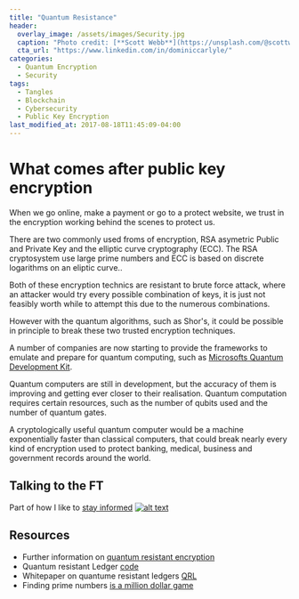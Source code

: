```yaml
---
title: "Quantum Resistance"
header:
  overlay_image: /assets/images/Security.jpg
  caption: "Photo credit: [**Scott Webb**](https://unsplash.com/@scottwebb)"
  cta_url: "https://www.linkedin.com/in/dominiccarlyle/"
categories:
  - Quantum Encryption
  - Security
tags:
  - Tangles
  - Blockchain
  - Cybersecurity
  - Public Key Encryption
last_modified_at: 2017-08-18T11:45:09-04:00
---
```


# What comes after public key encryption

When we go online, make a payment or go to a protect website, we trust in the encryption working behind the scenes to protect us.

There are two commonly used froms of encryption, RSA asymetric Public and Private Key and the elliptic curve cryptography (ECC). The RSA cryptosystem use large prime numbers and ECC is based on discrete logarithms on an eliptic curve..

Both of these encryption technics are resistant to brute force attack, where an attacker would try every possible combination of keys, it is just not feasibly worth while to attempt this due to the numerous combinations. 

However with the quantum algorithms, such as Shor's, it could be possible in principle to break these two trusted encryption techniques.

A number of companies are now starting to provide the frameworks to emulate and prepare for quantum computing, such as [Microsofts Quantum Development Kit](https://www.microsoft.com/en-us/quantum/development-kit).

Quantum computers are still in development, but the accuracy of them is improving and getting ever closer to their realisation. Quantum computation requires certain resources, such as the number of qubits used and the number of quantum gates.

A cryptologically useful quantum computer would be a machine exponentially faster than classical computers, that could break nearly every kind of encryption used to protect banking, medical, business and government records around the world.

## Talking to the FT
Part of how I like to [stay informed](https://dcarlyle.github.io/assets/video/DOMINIC%20CARLYLE%2004%20(1).mp4)
[![alt text](https://dcarlyle.github.io/assets/images/FT_screen_04.png
 "FT as a source for information")](https://dcarlyle.github.io/assets/video/DOMINIC%20CARLYLE%2004%20(1).mp4)


## Resources
* Further information on [quantum resistant  encryption]( https://en.wikipedia.org/wiki/Post-quantum_cryptography)
* Quantum resistant Ledger [code](https://www.isthiscoinascam.com/check/quantum-resistant-ledger)
* Whitepaper on quantume resistant ledgers [QRL](https://github.com/theQRL/Whitepaper/blob/master/QRL_whitepaper.pdf)
* Finding prime numbers [is a million dollar game](https://www.newscientist.com/article/dn23289-quantum-computer-could-solve-prime-number-mystery/)

